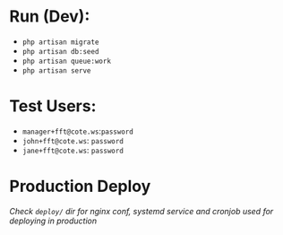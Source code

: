# Run (Dev):

- `php artisan migrate`
- `php artisan db:seed`
- `php artisan queue:work`
- `php artisan serve`

# Test Users:
- `manager+fft@cote.ws`:`password`
- `john+fft@cote.ws`: `password`
- `jane+fft@cote.ws`: `password`

# Production Deploy
_Check `deploy/` dir for nginx conf, systemd service and cronjob used for deploying in production_
